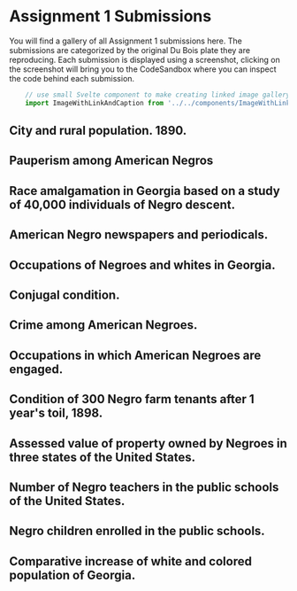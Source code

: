 # Assignment 1 Submissions
You will find a gallery of all Assignment 1 submissions here. The submissions are categorized by the original Du Bois plate they are reproducing. Each submission is displayed using a screenshot, clicking on the screenshot will bring you to the CodeSandbox where you can inspect the code behind each submission.

```js exec
    // use small Svelte component to make creating linked image gallery a bit easier
    import ImageWithLinkAndCaption from '../../components/ImageWithLinkAndCaption.svelte'
```
## City and rural population. 1890.
<div class="grid grid-cols-4 gap-2">
    <ImageWithLinkAndCaption imageURL="https://cdn.loc.gov/service/pnp/ppmsca/33800/33873r.jpg" linkURL="https://www.loc.gov/pictures/collection/anedub/item/2013650430/" caption="Original" />
    <ImageWithLinkAndCaption imageURL="https://user-images.githubusercontent.com/33455297/74146513-3211d680-4c3c-11ea-8e1a-2c66baf76032.png" linkURL="https://codesandbox.io/s/idv-boilerplate-fs6p0" caption="Repro by 5v1n0" />
</div>

## Pauperism among American Negros
<div class="grid grid-cols-4 gap-2">
    <ImageWithLinkAndCaption imageURL="https://cdn.loc.gov/service/pnp/ppmsca/33900/33920r.jpg" linkURL="https://www.loc.gov/pictures/collection/anedub/item/2014645375/" caption="Original" />
    <ImageWithLinkAndCaption imageURL="https://user-images.githubusercontent.com/60475742/74409558-f19b9e00-4e71-11ea-8bc3-eef64bcdd9f7.PNG" linkURL="https://codesandbox.io/s/idv-blk1assignment-angiewong-m7g7u" caption="Repro by angiewny " />
</div>

## Race amalgamation in Georgia based on a study of 40,000 individuals of Negro descent.
<div class="grid grid-cols-4 gap-2">
    <ImageWithLinkAndCaption imageURL="https://cdn.loc.gov/service/pnp/ppmsca/33800/33875r.jpg" linkURL="https://www.loc.gov/pictures/collection/anedub/item/2013650432/" caption="Original" />
    <ImageWithLinkAndCaption imageURL="https://user-images.githubusercontent.com/60478251/74710336-58e39480-525c-11ea-9963-c8235cb917ee.png" linkURL="https://codesandbox.io/s/idv-assignment-1-lieow-shao-wei-1fdg6" caption="Repro by lieowsw" />
</div>

## American Negro newspapers and periodicals.
<div class="grid grid-cols-4 gap-2">
    <ImageWithLinkAndCaption imageURL="https://cdn.loc.gov/service/pnp/ppmsca/33900/33923r.jpg" linkURL="https://www.loc.gov/pictures/collection/anedub/item/2014645377/" caption="Original" />
    <ImageWithLinkAndCaption imageURL="https://user-images.githubusercontent.com/59990552/74310507-54286780-4da8-11ea-984d-a73adcc7a3c7.jpeg" linkURL="https://codesandbox.io/s/idv-assignment1-jeanette-mmkkp" caption="Repro by jeancjw" />
</div>

## Occupations of Negroes and whites in Georgia.
<div class="grid grid-cols-4 gap-2">
    <ImageWithLinkAndCaption imageURL="https://cdn.loc.gov/service/pnp/ppmsca/33800/33889r.jpg" linkURL="https://www.loc.gov/pictures/collection/anedub/item/2005676812/" caption="Original" />
    <ImageWithLinkAndCaption imageURL="https://user-images.githubusercontent.com/60461793/74545687-47f90180-4f84-11ea-8e2c-1cd34d152116.png" linkURL="https://codesandbox.io/s/assignment-1-b7zy9" caption="Repro by anirudhgovind" />
    <ImageWithLinkAndCaption imageURL="https://user-images.githubusercontent.com/46587513/74661737-80424f00-51d3-11ea-9133-a0f36c723b52.PNG" linkURL="https://codesandbox.io/embed/idv-boilerplate-hgkpq?fontsize=14&hidenavigation=1&theme=dark" caption="Repro by siddharthl93" />
    <ImageWithLinkAndCaption imageURL="https://user-images.githubusercontent.com/37584702/74583661-35261180-5004-11ea-877b-3932a66da775.png" linkURL="https://codesandbox.io/s/week1-stage-1-n0b70" caption="Repro by teoyangrui " />
</div>

## Conjugal condition.
<div class="grid grid-cols-4 gap-2">
    <ImageWithLinkAndCaption imageURL="https://cdn.loc.gov/service/pnp/ppmsca/33800/33872r.jpg" linkURL="https://www.loc.gov/pictures/collection/anedub/item/2013650429/" caption="Original" />
    <ImageWithLinkAndCaption imageURL="https://user-images.githubusercontent.com/26361190/74746911-15f7e000-52a1-11ea-9199-7688105578f9.png" linkURL="https://codesandbox.io/s/idv-blk1assignment-adriantan-9oq2d" caption="Repro by adriantanjm" />
</div>

## Crime among American Negroes.
<div class="grid grid-cols-4 gap-2">
    <ImageWithLinkAndCaption imageURL="https://cdn.loc.gov/service/pnp/ppmsca/33900/33922r.jpg" linkURL="https://www.loc.gov/pictures/collection/anedub/item/2014645376/" caption="Original" />
    <ImageWithLinkAndCaption imageURL="https://user-images.githubusercontent.com/60462748/74600991-d203b000-50d3-11ea-9a90-d1620e0c52b9.png" linkURL="https://codesandbox.io/s/idv-assignment-gl2nq" caption="Repro by garethgc" />
    <ImageWithLinkAndCaption imageURL="https://user-images.githubusercontent.com/22673334/74437654-72bf5900-4ea3-11ea-9985-cb6739a3dd82.png" linkURL="https://codesandbox.io/s/idv-boilerplate-44x6z" caption="Repro by hadi91" />
</div>

## Occupations in which American Negroes are engaged.
<div class="grid grid-cols-4 gap-2">
  <ImageWithLinkAndCaption imageURL="https://cdn.loc.gov/service/pnp/ppmsca/33900/33905r.jpg" linkURL="https://www.loc.gov/pictures/collection/anedub/item/2013650370/" caption="Original" />
  <ImageWithLinkAndCaption imageURL="https://user-images.githubusercontent.com/60467498/74305111-ed9c4d00-4d99-11ea-8175-ae9beb9f3335.png" linkURL="https://codesandbox.io/s/idv-boilerplate-qkuv0" caption="Repro by qiuhongh" />
  <ImageWithLinkAndCaption imageURL="https://user-images.githubusercontent.com/60461838/74732086-6745a680-5284-11ea-85e3-7d5ad371ed14.png" linkURL="https://codesandbox.io/s/assignment1-ch90o" caption="Repro by Marcus734568" />
  <ImageWithLinkAndCaption imageURL="https://user-images.githubusercontent.com/13068862/74664476-ba621f80-51d8-11ea-8f89-5c501a70a3b1.png" linkURL="https://codesandbox.io/s/block1-npo99?fontsize=14&hidenavigation=1&theme=dark" caption="Repro by liunuozhi" />
</div>

## Condition of 300 Negro farm tenants after 1 year's toil, 1898.
<div class="grid grid-cols-4 gap-2">
  <ImageWithLinkAndCaption imageURL="https://cdn.loc.gov/service/pnp/ppmsca/33800/33892r.jpg" linkURL="https://www.loc.gov/pictures/collection/anedub/item/2013650353/" caption="Original" />
  <ImageWithLinkAndCaption imageURL="https://user-images.githubusercontent.com/60502523/74635539-32acee80-51a1-11ea-8bca-f3ecf7dec5d1.png" linkURL="https://codesandbox.io/s/assignment1sunny-ren-yu-rp6ll" caption="Repro by SunnyRY" />
  <ImageWithLinkAndCaption imageURL="https://user-images.githubusercontent.com/55266447/74603583-f66d8580-50ef-11ea-93ca-0e2897d7d4ed.png" linkURL="https://codesandbox.io/s/redrawingduboisconditionsofnegrofarworkers1898-67xfs?fontsize=14&hidenavigation=1&theme=dark" caption="Repro by hayley-starr" />
</div>

## Assessed value of property owned by Negroes in three states of the United States.
<div class="grid grid-cols-4 gap-2">
  <ImageWithLinkAndCaption imageURL="https://cdn.loc.gov/service/pnp/ppmsca/33900/33917r.jpg" linkURL="https://www.loc.gov/pictures/collection/anedub/item/2014645361/" caption="Original" />
  <ImageWithLinkAndCaption imageURL="https://user-images.githubusercontent.com/60498487/74727369-074b0200-527c-11ea-8851-09b0a161da73.JPG"
  linkURL="https://codesandbox.io/s/week1-stage-1-bjf6z" caption="Repro by ktronquillo" />
</div>

## Number of Negro teachers in the public schools of the United States.
<div class="grid grid-cols-4 gap-2">
  <ImageWithLinkAndCaption imageURL="https://cdn.loc.gov/service/pnp/ppmsca/33900/33908r.jpg" linkURL="https://www.loc.gov/pictures/collection/anedub/item/2013650374/" caption="Original" />
  <ImageWithLinkAndCaption imageURL="https://user-images.githubusercontent.com/60461690/74607120-d69a8980-5110-11ea-9e88-5374b72d2bf8.png"
  linkURL="https://codesandbox.io/s/idv-boilerplate-uluxl" caption="Repro by jolinkwan" />
  <ImageWithLinkAndCaption imageURL="https://user-images.githubusercontent.com/60643360/74664814-6c99e700-51d9-11ea-8278-7ab3af579cc7.png" linkURL="https://codesandbox.io/s/assignment-1-by-zeng-xinyu-kk0j2" caption="Repro by Gabriellezeng" />
</div>

## Negro children enrolled in the public schools.
<div class="grid grid-cols-4 gap-2">
  <ImageWithLinkAndCaption imageURL="https://cdn.loc.gov/service/pnp/ppmsca/33800/33877r.jpg" linkURL="https://www.loc.gov/pictures/collection/anedub/item/2013650434/" caption="Original" />
  <ImageWithLinkAndCaption imageURL="https://user-images.githubusercontent.com/58239074/74531862-c5af1400-4f68-11ea-8e74-d2cb5a001f2f.png"
  linkURL="https://codesandbox.io/s/block1-assignment-msiqn" caption="Repro by jiaxin7310" />
</div>

## Comparative increase of white and colored population of Georgia.
<div class="grid grid-cols-4 gap-2">
  <ImageWithLinkAndCaption imageURL="https://cdn.loc.gov/service/pnp/ppmsca/33800/33869r.jpg" linkURL="https://www.loc.gov/pictures/collection/anedub/item/2013650426/" caption="Original" />
  <ImageWithLinkAndCaption imageURL="https://user-images.githubusercontent.com/60643362/74444564-0565f500-4eb0-11ea-8086-d8c371b71c51.png" linkURL="https://codesandbox.io/s/idv-boilerplate-vibzm" caption="Repro by anu-nallari" />
</div>
